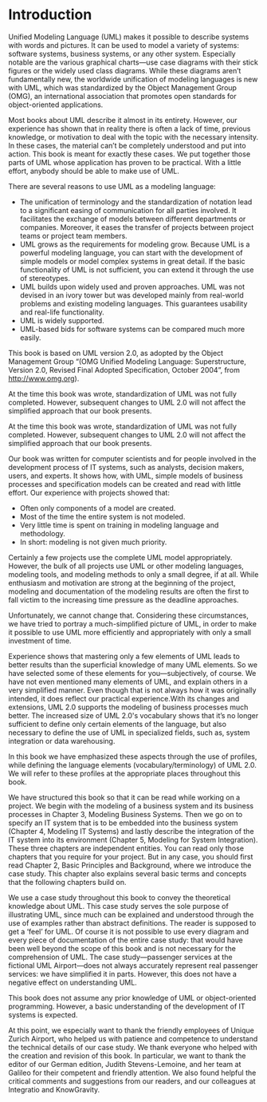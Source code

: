 # Introduction

Unified Modeling Language (UML) makes it possible to describe systems with words and pictures. It can be used to model a variety of systems: software systems, business systems, or any other system. Especially notable are the various graphical charts—use case diagrams with their stick figures or the widely used class diagrams. While these diagrams aren’t fundamentally new, the worldwide unification of modeling languages is new with UML, which was standardized by the Object Management Group (OMG), an international association that promotes open standards for object-oriented applications.

Most books about UML describe it almost in its entirety. However, our experience has shown that in reality there is often a lack of time, previous knowledge, or motivation to deal with the topic with the necessary intensity. In these cases, the material can’t be completely understood and put into action. This book is meant for exactly these cases. We put together those parts of UML whose application has proven to be practical. With a little effort, anybody should be able to make use of UML.

There are several reasons to use UML as a modeling language:

 * The unification of terminology and the standardization of notation lead to a significant easing of communication for all parties involved. 		 It facilitates the exchange of models between different departments or companies. Moreover, it eases the transfer of projects between project teams or project team members.
 * UML grows as the requirements for modeling grow. Because UML is a powerful modeling language, you can start with the development of simple models or model complex systems in great detail. If the basic functionality of UML is not sufficient, you can extend it through the use of stereotypes.
 * UML builds upon widely used and proven approaches. UML was not devised in an ivory tower but was developed mainly from real-world problems and existing modeling languages. This guarantees usability and real-life functionality.
 * UML is widely supported.
 * UML-based bids for software systems can be compared much more easily.
 
This book is based on UML version 2.0, as adopted by the Object Management Group “(OMG Unified Modeling Language: Superstructure, Version 2.0, Revised Final Adopted Specification, October 2004”, from http://www.omg.org).

At the time this book was wrote, standardization of UML was not fully completed. However, subsequent changes to UML 2.0 will not affect the simplified approach that our book presents.

At the time this book was wrote, standardization of UML was not fully completed. However, subsequent changes to UML 2.0 will not affect the simplified approach that our book presents.

Our book was written for computer scientists and for people involved in the development process of IT systems, such as analysts, decision makers, users, and experts. It shows how, with UML, simple models of business processes and specification models can be created and read with little effort. Our experience with projects showed that:

 * Often only components of a model are created.
 * Most of the time the entire system is not modeled.
 * Very little time is spent on training in modeling language and methodology.
 * In short: modeling is not given much priority.

Certainly a few projects use the complete UML model appropriately. However, the bulk of all projects use UML or other modeling languages, modeling tools, and modeling methods to only a small degree, if at all. While enthusiasm and motivation are strong at the beginning of the project, modeling and documentation of the modeling results are often the first to fall victim to the increasing time pressure as the deadline approaches.

Unfortunately, we cannot change that. Considering these circumstances, we have tried to portray a much-simplified picture of UML, in order to make it possible to use UML more efficiently and appropriately with only a small investment of time.

Experience shows that mastering only a few elements of UML leads to better results than the superficial knowledge of many UML elements. So we have selected some of these elements for you—subjectively, of course. We have not even mentioned many elements of UML, and explain others in a very simplified manner. Even though that is not always how it was originally intended, it does reflect our practical experience.With its changes and extensions, UML 2.0 supports the modeling of business processes much better. The increased size of UML 2.0's vocabulary shows that it’s no longer sufficient to define only certain elements of the language, but also necessary to define the use of UML in specialized fields, such as, system integration or data warehousing.

In this book we have emphasized these aspects through the use of profiles, while defining the language elements (vocabulary/terminology) of UML 2.0. We will refer to these profiles at the appropriate places throughout this book.

We have structured this book so that it can be read while working on a project. We begin with the modeling of a business system and its business processes in Chapter 3, Modeling Business Systems. Then we go on to specify an IT system that is to be embedded into the business system (Chapter 4, Modeling IT Systems) and lastly describe the integration of the IT system into its environment (Chapter 5, Modeling for System Integration). These three chapters are independent entities. You can read only those chapters that you require for your project. But in any case, you should first read Chapter 2, Basic Principles and Background, where we introduce the case study. This chapter also explains several basic terms and concepts that the following chapters build on.

We use a case study throughout this book to convey the theoretical knowledge about UML. This case study serves the sole purpose of illustrating UML, since much can be explained and understood through the use of examples rather than abstract definitions. The reader is supposed to get a ‘feel’ for UML. Of course it is not possible to use every diagram and every piece of documentation of the entire case study: that would have been well beyond the scope of this book and is not necessary for the comprehension of UML. The case study—passenger services at the fictional UML Airport—does not always accurately represent real passenger services: we have simplified it in parts. However, this does not have a negative effect on understanding UML.

This book does not assume any prior knowledge of UML or object-oriented programming. However, a basic understanding of the development of IT systems is expected.

At this point, we especially want to thank the friendly employees of Unique Zurich Airport, who helped us with patience and competence to understand the technical details of our case study. We thank everyone who helped with the creation and revision of this book. In particular, we want to thank the editor of our German edition, Judith Stevens-Lemoine, and her team at Galileo for their competent and friendly attention. We also found helpful the critical comments and suggestions from our readers, and our colleagues at Integratio and KnowGravity.
